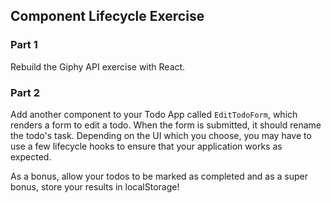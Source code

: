 ## Component Lifecycle Exercise

### Part 1 

Rebuild the Giphy API exercise with React.

### Part 2

Add another component to your Todo App called `EditTodoForm`, which renders a form to edit a todo. When the form is submitted, it should rename the todo's task. Depending on the UI which you choose, you may have to use a few lifecycle hooks to ensure that your application works as expected.


As a bonus, allow your todos to be marked as completed and as a super bonus, store your results in localStorage! 